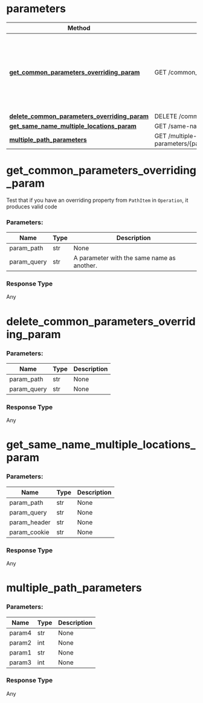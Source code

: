 # parameters


Method | HTTP Request | Description
------------- | ------------- | -------------
[**get_common_parameters_overriding_param**](#get_common_parameters_overriding_param) | GET /common_parameters_overriding/{param} | Test that if you have an overriding property from `PathItem` in `Operation`, it produces valid code
[**delete_common_parameters_overriding_param**](#delete_common_parameters_overriding_param) | DELETE /common_parameters_overriding/{param} | 
[**get_same_name_multiple_locations_param**](#get_same_name_multiple_locations_param) | GET /same-name-multiple-locations/{param} | 
[**multiple_path_parameters**](#multiple_path_parameters) | GET /multiple-path-parameters/{param4}/something/{param2}/{param1}/{param3} | 


# **get_common_parameters_overriding_param**

 Test that if you have an overriding property from `PathItem` in `Operation`, it produces valid code


### Parameters:
Name | Type | Description
------------ | ------------- | -------------
param_path | str | None
param_query | str | A parameter with the same name as another.


### Response Type
Any

# **delete_common_parameters_overriding_param**


### Parameters:
Name | Type | Description
------------ | ------------- | -------------
param_path | str | None
param_query | str | None


### Response Type
Any

# **get_same_name_multiple_locations_param**


### Parameters:
Name | Type | Description
------------ | ------------- | -------------
param_path | str | None
param_query | str | None
param_header | str | None
param_cookie | str | None


### Response Type
Any

# **multiple_path_parameters**


### Parameters:
Name | Type | Description
------------ | ------------- | -------------
param4 | str | None
param2 | int | None
param1 | str | None
param3 | int | None


### Response Type
Any

